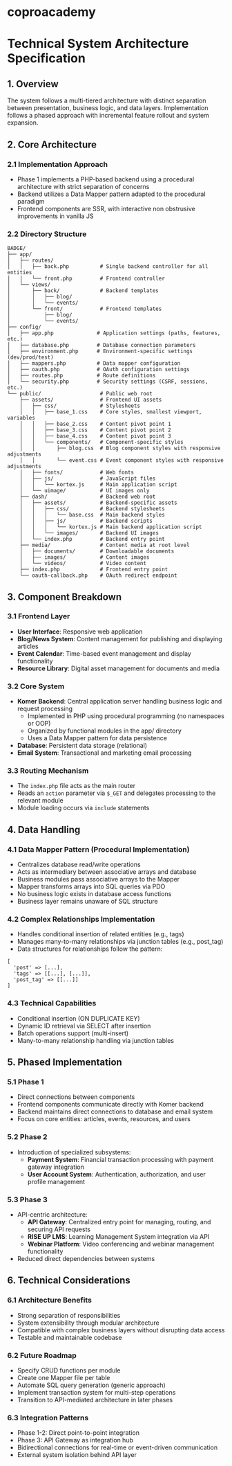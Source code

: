 # coproacademy

# Technical System Architecture Specification

## 1. Overview

The system follows a multi-tiered architecture with distinct separation between presentation, business logic, and data layers. Implementation follows a phased approach with incremental feature rollout and system expansion.

## 2. Core Architecture

### 2.1 Implementation Approach
- Phase 1 implements a PHP-based backend using a procedural architecture with strict separation of concerns
- Backend utilizes a Data Mapper pattern adapted to the procedural paradigm
- Frontend components are SSR, with interactive non obstrusive improvements in vanilla JS

### 2.2 Directory Structure
```
BADGE/
├── app/
│   ├── routes/
│   │   ├── back.php          # Single backend controller for all entities
│   │   └── front.php         # Frontend controller
│   └── views/
│       ├── back/             # Backend templates
│       │   ├── blog/
│       │   └── events/
│       └── front/            # Frontend templates
│           ├── blog/
│           └── events/
├── config/
│   ├── app.php              # Application settings (paths, features, etc.)
│   ├── database.php         # Database connection parameters
│   ├── environment.php      # Environment-specific settings (dev/prod/test)
│   ├── mappers.php          # Data mapper configuration
│   ├── oauth.php            # OAuth configuration settings
│   ├── routes.php           # Route definitions
│   └── security.php         # Security settings (CSRF, sessions, etc.)
└── public/                   # Public web root
    ├── assets/               # Frontend UI assets
    │   ├── css/              # Stylesheets
    │   │   ├── base_1.css    # Core styles, smallest viewport, variables
    │   │   ├── base_2.css    # Content pivot point 1
    │   │   ├── base_3.css    # Content pivot point 2
    │   │   ├── base_4.css    # Content pivot point 3
    │   │   └── components/   # Component-specific styles
    │   │       ├── blog.css  # Blog component styles with responsive adjustments
    │   │       └── event.css # Event component styles with responsive adjustments
    │   ├── fonts/            # Web fonts
    │   ├── js/               # JavaScript files
    │   │   └── kortex.js     # Main application script
    │   └── uimage/           # UI images only
    ├── dash/                 # Backend web root
    │   ├── assets/           # Backend-specific assets
    │   │   ├── css/          # Backend stylesheets
    │   │   │   └── base.css  # Main backend styles
    │   │   ├── js/           # Backend scripts
    │   │   │   └── kortex.js # Main backend application script
    │   │   └── images/       # Backend UI images
    │   └── index.php         # Backend entry point
    ├── media/                # Content media at root level
    │   ├── documents/        # Downloadable documents
    │   ├── images/           # Content images
    │   └── videos/           # Video content
    ├── index.php             # Frontend entry point
    └── oauth-callback.php    # OAuth redirect endpoint

```
## 3. Component Breakdown

### 3.1 Frontend Layer
- **User Interface**: Responsive web application
- **Blog/News System**: Content management for publishing and displaying articles
- **Event Calendar**: Time-based event management and display functionality
- **Resource Library**: Digital asset management for documents and media

### 3.2 Core System
- **Komer Backend**: Central application server handling business logic and request processing
  - Implemented in PHP using procedural programming (no namespaces or OOP)
  - Organized by functional modules in the app/ directory
  - Uses a Data Mapper pattern for data persistence
- **Database**: Persistent data storage (relational)
- **Email System**: Transactional and marketing email processing

### 3.3 Routing Mechanism
- The `index.php` file acts as the main router
- Reads an `action` parameter via `$_GET` and delegates processing to the relevant module
- Module loading occurs via `include` statements

## 4. Data Handling

### 4.1 Data Mapper Pattern (Procedural Implementation)
- Centralizes database read/write operations
- Acts as intermediary between associative arrays and database
- Business modules pass associative arrays to the Mapper
- Mapper transforms arrays into SQL queries via PDO
- No business logic exists in database access functions
- Business layer remains unaware of SQL structure

### 4.2 Complex Relationships Implementation
- Handles conditional insertion of related entities (e.g., tags)
- Manages many-to-many relationships via junction tables (e.g., post_tag)
- Data structures for relationships follow the pattern:
```
[
  'post' => [...],
  'tags' => [[...], [...]],
  'post_tag' => [[...]]
]
```

### 4.3 Technical Capabilities
- Conditional insertion (ON DUPLICATE KEY)
- Dynamic ID retrieval via SELECT after insertion
- Batch operations support (multi-insert)
- Many-to-many relationship handling via junction tables

## 5. Phased Implementation

### 5.1 Phase 1
- Direct connections between components
- Frontend components communicate directly with Komer backend
- Backend maintains direct connections to database and email system
- Focus on core entities: articles, events, resources, and users

### 5.2 Phase 2
- Introduction of specialized subsystems:
  - **Payment System**: Financial transaction processing with payment gateway integration
  - **User Account System**: Authentication, authorization, and user profile management

### 5.3 Phase 3
- API-centric architecture:
  - **API Gateway**: Centralized entry point for managing, routing, and securing API requests
  - **RISE UP LMS**: Learning Management System integration via API
  - **Webinar Platform**: Video conferencing and webinar management functionality
- Reduced direct dependencies between systems

## 6. Technical Considerations

### 6.1 Architecture Benefits
- Strong separation of responsibilities
- System extensibility through modular architecture
- Compatible with complex business layers without disrupting data access
- Testable and maintainable codebase

### 6.2 Future Roadmap
- Specify CRUD functions per module
- Create one Mapper file per table
- Automate SQL query generation (generic approach)
- Implement transaction system for multi-step operations
- Transition to API-mediated architecture in later phases

### 6.3 Integration Patterns
- Phase 1-2: Direct point-to-point integration
- Phase 3: API Gateway as integration hub
- Bidirectional connections for real-time or event-driven communication
- External system isolation behind API layer

